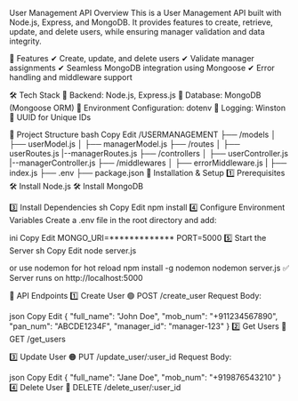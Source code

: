 User Management API Overview This is a User Management API built with Node.js, Express, and MongoDB. It provides features to create, retrieve, update, and delete users, while ensuring manager validation and data integrity.

🚀 Features ✔ Create, update, and delete users ✔ Validate manager assignments ✔ Seamless MongoDB integration using Mongoose ✔ Error handling and middleware support

🛠 Tech Stack 🔹 Backend: Node.js, Express.js 🔹 Database: MongoDB (Mongoose ORM) 🔹 Environment Configuration: dotenv 🔹 Logging: Winston 🔹 UUID for Unique IDs

📂 Project Structure bash Copy Edit /USERMANAGEMENT ├── /models │ ├── userModel.js │ ├── managerModel.js ├── /routes │ ├── userRoutes.js |--managerRoutes.js ├── /controllers │ ├── userController.js |--managerController.js ├── /middlewares │ ├── errorMiddleware.js | ├── index.js ├── .env ├── package.json 🔧 Installation & Setup 1️⃣ Prerequisites 🛠 Install Node.js 🛠 Install MongoDB

3️⃣ Install Dependencies sh Copy Edit npm install 4️⃣ Configure Environment Variables Create a .env file in the root directory and add:

ini Copy Edit MONGO_URI=************* PORT=5000 5️⃣ Start the Server sh Copy Edit node server.js

or use nodemon for hot reload
npm install -g nodemon nodemon server.js ✅ Server runs on http://localhost:5000

📡 API Endpoints 1️⃣ Create User 🟢 POST /create_user Request Body:

json Copy Edit { "full_name": "John Doe", "mob_num": "+911234567890", "pan_num": "ABCDE1234F", "manager_id": "manager-123" } 2️⃣ Get Users 🔵 GET /get_users

3️⃣ Update User 🟠 PUT /update_user/:user_id Request Body:

json Copy Edit { "full_name": "Jane Doe", "mob_num": "+919876543210" } 4️⃣ Delete User 🔴 DELETE /delete_user/:user_id
